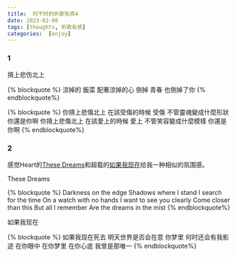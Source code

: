 ```yaml
---
title:  时不时的听歌有感4
date: 2023-02-08
tags: [thoughts, 听歌有感]
categories:  [enjoy]
---
```



### 1

揹上悲伤北上

{% blockquote %}
涼掉的 飯菜 配著涼掉的心
倒掉 青春 也倒掉了你
{% endblockquote%}


{% blockquote %}
你揹上悲傷北上 在該受傷的時候 受傷
不管靈魂變成什麼形狀 你還是你啊
你揹上悲傷北上 在該愛上的時候 愛上
不管笑容變成什麼模樣 你還是你啊
{% endblockquote%}

### 2

感觉Heart的[These Dreams](https://www.youtube.com/watch?v=41P8UxneDJE)和超载的[如果我现在](https://www.youtube.com/watch?v=wpWraoi-JNc)给我一种相似的氛围感。

These Dreams

{% blockquote %}
Darkness on the edge
Shadows where I stand
I search for the time
On a watch with no hands
I want to see you clearly
Come closer than this
But all I remember
Are the dreams in the mist
{% endblockquote%}


如果我现在

{% blockquote %}
如果我现在死去
明天世界是否会在意
你梦里 何时还会有我影迹
在你眼中 在你梦里 在你心底
我曾是那唯一
{% endblockquote%}




